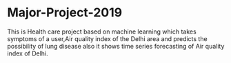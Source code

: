 # Major-Project-2019

This is Health care project based on machine learning which takes symptoms of a user,Air quality index of the Delhi area and predicts the possibility of lung disease also it shows time series forecasting of Air quality index of Delhi. 
